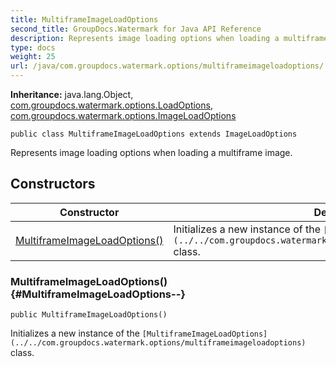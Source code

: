 ```yaml
---
title: MultiframeImageLoadOptions
second_title: GroupDocs.Watermark for Java API Reference
description: Represents image loading options when loading a multiframe image.
type: docs
weight: 25
url: /java/com.groupdocs.watermark.options/multiframeimageloadoptions/
---
```

**Inheritance:**
java.lang.Object, [com.groupdocs.watermark.options.LoadOptions](../../com.groupdocs.watermark.options/loadoptions), [com.groupdocs.watermark.options.ImageLoadOptions](../../com.groupdocs.watermark.options/imageloadoptions)
```
public class MultiframeImageLoadOptions extends ImageLoadOptions
```

Represents image loading options when loading a multiframe image.
## Constructors

| Constructor | Description |
| --- | --- |
| [MultiframeImageLoadOptions()](#MultiframeImageLoadOptions--) | Initializes a new instance of the `[MultiframeImageLoadOptions](../../com.groupdocs.watermark.options/multiframeimageloadoptions)` class. |
### MultiframeImageLoadOptions() {#MultiframeImageLoadOptions--}
```
public MultiframeImageLoadOptions()
```


Initializes a new instance of the `[MultiframeImageLoadOptions](../../com.groupdocs.watermark.options/multiframeimageloadoptions)` class.

